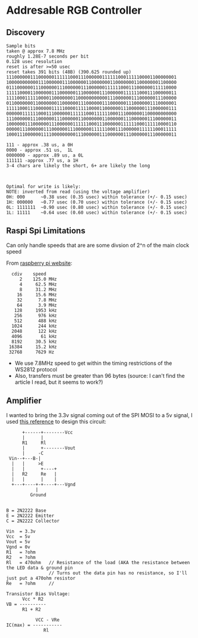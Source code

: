 # Addresable RGB Controller

## Discovery

```
Sample bits
taken @ approx 7.8 MHz
roughly 1.28E-7 seconds per bit
0.128 usec resolution
reset is after >=50 usec
reset takes 391 bits (48B) (390.625 rounded up)
1110000001110000001111110001110000001111110001111100001100000001
1000000000001110000001110000001100000001100000001100000001100000
0111000000111000000111000000111000000111111000111000000111110000
1111100001100000011100000011100000011100000011111100011100000011
1111000111110000110000000110000000000011100000011100000011100000
0110000000110000000110000001110000001110000001110000001110000001
1111100011100000011111000011111000011000000111000000111000000111
0000001111110001110000001111110001111110001110000001100000000000
1110000001110000001110000001100000001100000011100000011100000011
1000000111000000111000000111111000111000000111111000111110000110
0000011100000011100000011100000011111100011100000011111100011111
1000111000000111100000000011100000011100000011100000011100000011

111 - approx .38 us, a 0H
0000 - approx .51 us,  1L
0000000 - approx .89 us, a 0L
111111 -approx .77 us, a 1H
3-4 chars are likely the short, 6+ are likely the long



Optimal for write is likely:
NOTE: inverted from read (using the voltage amplifier)
0H: 000      ~0.38 usec (0.35 usec) within tolerance (+/- 0.15 usec)
1H: 000000   ~0.77 usec (0.70 usec) within tolerance (+/- 0.15 usec)
0L: 1111111  ~0.90 usec (0.80 usec) within tolerance (+/- 0.15 usec)
1L: 11111    ~0.64 usec (0.60 usec) within tolerance (+/- 0.15 usec)
```



## Raspi Spi Limitations

Can only handle speeds that are are some divsion of 2^n of the main clock speed

From [raspberry pi website](https://www.raspberrypi.org/documentation/hardware/raspberrypi/spi/README.md):
```
  cdiv    speed
     2    125.0 MHz
     4     62.5 MHz
     8     31.2 MHz
    16     15.6 MHz
    32      7.8 MHz
    64      3.9 MHz
   128     1953 kHz
   256      976 kHz
   512      488 kHz
  1024      244 kHz
  2048      122 kHz
  4096       61 kHz
  8192     30.5 kHz
 16384     15.2 kHz
 32768     7629 Hz
```


- We use 7.8MHz speed to get within the timing restrictions of the WS2812 protocol
- Also, transfers must be greater than 96 bytes (source: I can't find the article I read, but it seems to work?)


## Amplifier

I wanted to bring the 3.3v signal coming out of the SPI MOSI to a 5v signal,
I used [this reference](https://www.electronics-tutorials.ws/amplifier/amp_2.html)
to design this circuit:

```
      +------+--------Vcc
      |      |
      R1     Rl
      |      +--------Vout
      |     -C
 Vin--+---B-|
  |   |     >E
  |   |      +----+
  |   R2     Re   |
  |   |      |    |
  +---+----+-+----+---Vgnd
           |
         Ground


B = 2N2222 Base
E = 2N2222 Emitter
C = 2N2222 Collector

Vin  = 3.3v
Vcc  = 5v
Vout = 5v
Vgnd = 0v
R1   = ?ohm
R2   = ?ohm
Rl   = 470ohm   // Resistance of the load (AKA the resistance between the LED data & ground pin
                // Turns out the data pin has no resistance, so I'll just put a 470ohm resistor
Re   = ?ohm     //

Transistor Bias Voltage:
      Vcc * R2
VB = ----------
      R1 + R2

           VCC - VRe
IC(max) = -----------
              Rl



```
